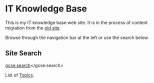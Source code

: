 # IT Knowledge Base

This is my IT knowledge base web site. It is in the process of content migration from the [old site](https://sites.google.com/site/alensit/).

Browse through the navigation bar at the left or use the search below.

## Site Search

<script>
  (function() {
    var cx = '003783303775684249846:9sjaaf0wmxi';
    var gcse = document.createElement('script');
    gcse.type = 'text/javascript';
    gcse.async = true;
    gcse.src = 'https://cse.google.com/cse.js?cx=' + cx;
    var s = document.getElementsByTagName('script')[0];
    s.parentNode.insertBefore(gcse, s);
  })();
</script>
<gcse:search></gcse:search>

List of [Topics](topics).
